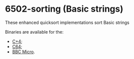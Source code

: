 # 6502-sorting (Basic strings)
These enhanced quicksort implementations sort Basic strings

Binaries are available for the:
* [C+4](https://litwr2.github.io/plus4/plus4.html?item=23);
* [C64](https://litwr2.github.io/c64-c128.html?item=2);
* [BBC Micro](https://litwr2.github.io/bbc.html?item=2).
